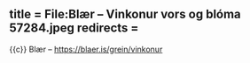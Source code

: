 title = File:Blær – Vinkonur vors og blóma 57284.jpeg
redirects =
---

{{c}} Blær – https://blaer.is/grein/vinkonur